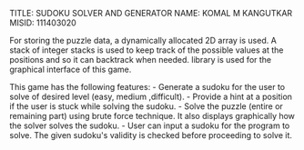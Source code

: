 TITLE: SUDOKU SOLVER AND GENERATOR
NAME: KOMAL M KANGUTKAR
MISID: 111403020


For storing the puzzle data, a dynamically allocated 2D array is used.
A stack of integer stacks is used to keep track of the possible values at the positions and so it can backtrack when needed.
<ncurses> library is used for the graphical interface of this game. 

This game has the following features:
	- Generate a sudoku for the user to solve of desired level (easy, medium ,difficult).
	- Provide a hint at a position if the user is stuck while solving the sudoku.
	- Solve the puzzle (entire or remaining part) using brute force technique.
	  It also displays graphically how the solver solves the sudoku.
	- User can input a sudoku for the program to solve. The given sudoku's validity is checked before proceeding to solve it. 
